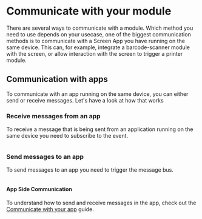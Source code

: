 # Communicate with your module

There are several ways to communicate with a module. Which method you need to use depends on your usecase, one of the biggest communication methods is to communicate with a Screen App you have running on the same device. This can, for example, integrate a barcode-scanner module with the screen, or allow interaction with the screen to trigger a printer module.

## Communication with apps

To communicate with an app running on the same device, you can either send or receive messages. Let's have a look at how that works

### Receive messages from an app
To receive a message that is being sent from an application running on the same device you need to subscribe to the event.

```javascript

```

### Send messages to an app
To send messages to an app you need to trigger the message bus.

```javascript

```

#### App Side Communication
To understand how to send and receive messages in the app, check out the [Communicate with your app](/app-development/communication) guide.